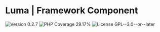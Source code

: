 # Luma | Framework Component

<div>
<!-- Version Badge -->
<img src="https://img.shields.io/badge/Version-0.2.7-blue" alt="Version 0.2.7">
<!-- PHP Coverage Badge -->
<img src="https://img.shields.io/badge/PHP Coverage-29.17%25-red" alt="PHP Coverage 29.17%">
<!-- License Badge -->
<img src="https://img.shields.io/badge/License-GPL--3.0--or--later-34ad9b" alt="License GPL--3.0--or--later">
</div>